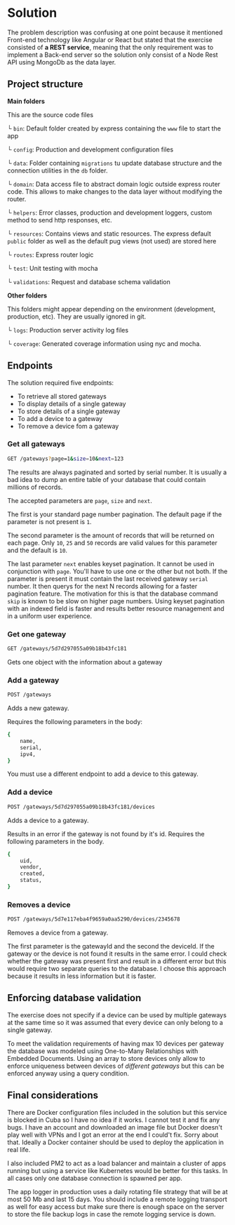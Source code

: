 # Solution

The problem description was confusing at one point because it mentioned Front-end technology like Angular or React but stated that the exercise consisted of **a REST service**, meaning that the only requirement was to implement a Back-end server so the solution only consist of a Node Rest API using MongoDb as the data layer.

## Project structure

**Main folders**

This are the source code files

└ `bin`: Default folder created by express containing the `www` file to start the app

└ `config`: Production and development configuration files

└ `data`: Folder containing `migrations` tu update database structure and the connection utilities in the `db` folder.

└ `domain`: Data access file to abstract domain logic outside express router code. This allows to make changes to the data layer without modifying the router.

└ `helpers`: Error classes, production and development loggers, custom method to send http responses, etc.

└ `resources`: Contains views and static resources. The express default `public` folder as well as the default pug views (not used) are stored here

└ `routes`: Express router logic

└ `test`: Unit testing with mocha

└ `validations`: Request and database schema validation

**Other folders**

This folders might appear depending on the environment (development, production, etc). They are usually ignored in git.

└ `logs`: Production server activity log files

└ `coverage`: Generated coverage information using nyc and mocha.

## Endpoints

The solution required five endpoints:

- To retrieve all stored gateways
- To display details of a single gateway
- To store details of a single gateway
- To add a device to a gateway
- To remove a device fom a gateway

### Get all gateways

```bash
GET /gateways?page=1&size=10&next=123
``` 

The results are always paginated and sorted by serial number. It is usually a bad idea to dump an entire table of your database that could contain millions of records.

The accepted parameters are `page`, `size` and `next`.

The first is your standard page number pagination. The default page if the parameter is not present is `1`.

The second parameter is the amount of records that will be returned on each page. Only `10`, `25` and `50` records are valid values for this parameter and the default is `10`.

The last parameter `next` enables keyset pagination. It cannot be used in conjunction with `page`. You'll have to use one or the other but not both. If the parameter is present it must contain the last received gateway `serial` number. It then querys for the next N records allowing for a faster pagination feature. The motivation for this is that the database command `skip` is known to be slow on higher page numbers. Using keyset pagination with an indexed field is faster and results better resource management and in a uniform user experience.

### Get one gateway

```bash
GET /gateways/5d7d297055a09b18b43fc181
``` 

Gets one object with the information about a gateway

### Add a gateway

```bash
POST /gateways
``` 
Adds a new gateway.

Requires the following parameters in the body:

```bash
{
    name,
    serial,
    ipv4,
}
``` 

You must use a different endpoint to add a device to this gateway.

### Add a device

```bash
POST /gateways/5d7d297055a09b18b43fc181/devices
``` 

Adds a device to a gateway.

Results in an error if the gateway is not found by it's id. Requires the following parameters in the body.

```bash
{
    uid,
    vendor,
    created,
    status,
}
``` 

### Removes a device

```bash
POST /gateways/5d7e117eba4f9659a0aa5290/devices/2345678
``` 

Removes a device from a gateway.

The first parameter is the gatewayId and the second the deviceId. If the gateway or the device is not found it results in the same error. I could check whether the gateway was present first and result in a different error but this would require two separate queries to the database. I choose this approach because it results in less information but it is faster.

## Enforcing database validation

The exercise does not specify if a device can be used by multiple gateways at the same time so it was assumed that every device can only belong to a single gateway.

To meet the validation requirements of having max 10 devices per gateway the database was modeled using One-to-Many Relationships with Embedded Documents. Using an array to store devices only allow to enforce uniqueness between devices of *different gateways* but this can be enforced anyway using a query condition.

## Final considerations

There are Docker configuration files included in the solution but this service is blocked in Cuba so I have no idea if it works. I cannot test it and fix any bugs. I have an account and downloaded an image file but Docker doesn't play well with VPNs and I got an error at the end I could't fix. Sorry about that. Ideally a Docker container should be used to deploy the application in real life.

I also included PM2 to act as a load balancer and maintain a cluster of apps running but using a service like Kubernetes would be better for this tasks. In all cases only one database connection is spawned per app.

The app logger in production uses a daily rotating file strategy that will be at most 50 Mb and last 15 days. You should include a remote logging transport as well for easy access but make sure there is enough space on the server to store the file backup logs in case the remote logging service is down.